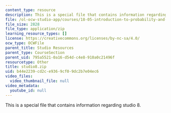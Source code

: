 ```yaml
---
content_type: resource
description: This is a special file that contains information regarding studio 8.
file: /ol-ocw-studio-app/courses/18-05-introduction-to-probability-and-statistics-spring-2014/b44e2239cd2ce9369cf09dc2b7e04ec6_studio8.zip
file_size: 2828
file_type: application/zip
learning_resource_types: []
license: https://creativecommons.org/licenses/by-nc-sa/4.0/
ocw_type: OCWFile
parent_title: Studio Resources
parent_type: CourseSection
parent_uid: 795a5521-0a16-d54d-c4e8-910a0c21496f
resourcetype: Other
title: studio8.zip
uid: b44e2239-cd2c-e936-9cf0-9dc2b7e04ec6
video_files:
  video_thumbnail_file: null
video_metadata:
  youtube_id: null
---
```

This is a special file that contains information regarding studio 8.